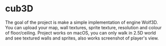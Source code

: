 # cub3D
The goal of the project is make a simple implementation of engine Wolf3D. You can upload your map, wall textures, sprite texture, resolution and colour of floor/ceiling. Project works on macOS, you can only walk in 2.5D world and see textured walls and sprites, also works screenshot of player's view.

